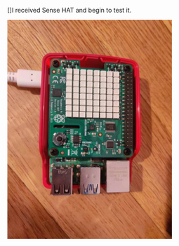 []I received Sense HAT and begin to test it.

<img src="https://github.com/imsansan/IoT/blob/master/Project/img/SenseHAT.jpg" width="375">
